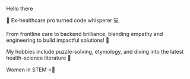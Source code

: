 Hello there 


🌟 Ex-healthcare pro turned code whisperer 💻 

From frontline care to backend brilliance, blending empathy and engineering to build impactful solutions! 🚀

My hobbies include puzzle-solving, etymology, and diving into the latest health-science literature 📗

Women in STEM ⭐💪
